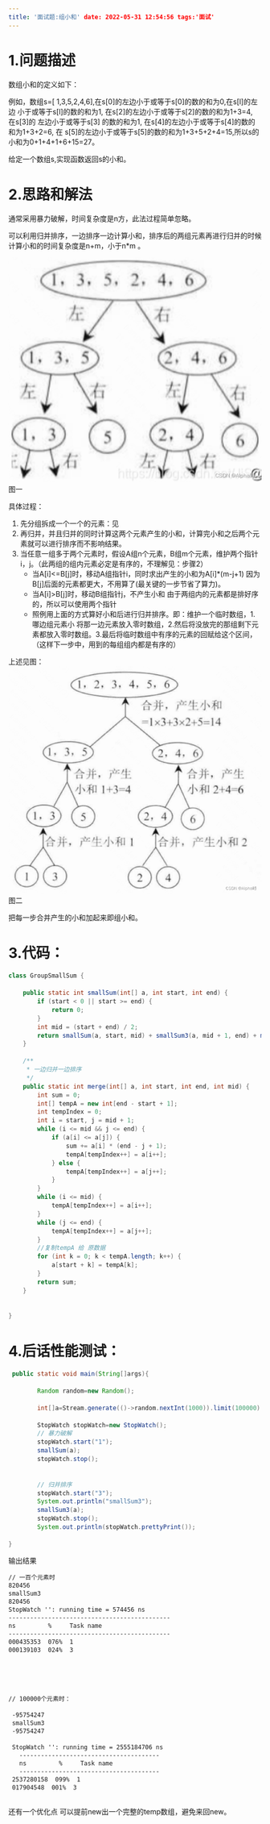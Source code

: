 ```yaml
---
title: '面试题:组小和' date: 2022-05-31 12:54:56 tags:'面试'
---
```


# 1.问题描述

数组小和的定义如下：

例如，数组s=[ 1,3,5,2,4,6],在s[0]的左边小于或等于s[0]的数的和为0,在s[l]的左边 小于或等于s[l]的数的和为1, 在s[2]的左边小于或等于s[2]的数的和为1+3=4, 在s[3]的 左边小于或等于s[3]
的数的和为1, 在s[4]的左边小于或等于s[4]的数的和为1+3+2=6, 在 s[5]的左边小于或等于s[5]的数的和为1+3+5+2+4=15,所以s的小和为0+1+4+1+6+15=27。

给定一个数组s,实现函数返回s的小和。

# 2.思路和解法

通常采用暴力破解，时间复杂度是n方，此法过程简单忽略。

可以利用归并排序，一边排序一边计算小和，排序后的两组元素再进行归并的时候计算小和的时间复杂度是n+m，小于n*m 。

![图一](img.png)图一

具体过程：

1. 先分组拆成一个一个的元素：见
2. 再归并，并且归并的同时计算这两个元素产生的小和，计算完小和之后两个元素就可以进行排序而不影响结果。
3. 当任意一组多于两个元素时，假设A组n个元素，B组m个元素，维护两个指针i，j。（此两组的组内元素必定是有序的，不理解见：步骤2）
    * 当A[i]<=B[j]时，移动A组指针i，同时求出产生的小和为A[i]*(m-j+1) 因为B[j]后面的元素都更大，不用算了(最关键的一步节省了算力)。
    * 当A[i]>B[j]时，移动B组指针j，不产生小和 由于两组内的元素都是排好序的，所以可以使用两个指针
    * 照例用上面的方式算好小和后进行归并排序。即：维护一个临时数组，1.哪边组元素小
      将那一边元素放入零时数组，2.然后将没放完的那组剩下元素都放入零时数组。3.最后将临时数组中有序的元素的回赋给这个区间，（这样下一步中，用到的每组组内都是有序的）

上述见图：
![图二](img_1.png)
图二

把每一步合并产生的小和加起来即组小和。

# 3.代码：

```java
class GroupSmallSum {

    public static int smallSum(int[] a, int start, int end) {
        if (start < 0 || start >= end) {
            return 0;
        }
        int mid = (start + end) / 2;
        return smallSum(a, start, mid) + smallSum3(a, mid + 1, end) + merge(a, start, end, mid);
    }

    /**
     * 一边归并一边排序
     */
    public static int merge(int[] a, int start, int end, int mid) {
        int sum = 0;
        int[] tempA = new int[end - start + 1];
        int tempIndex = 0;
        int i = start, j = mid + 1;
        while (i <= mid && j <= end) {
            if (a[i] <= a[j]) {
                sum += a[i] * (end - j + 1);
                tempA[tempIndex++] = a[i++];
            } else {
                tempA[tempIndex++] = a[j++];
            }
        }
        while (i <= mid) {
            tempA[tempIndex++] = a[i++];
        }
        while (j <= end) {
            tempA[tempIndex++] = a[j++];
        }
        //复制tempA 给 原数据
        for (int k = 0; k < tempA.length; k++) {
            a[start + k] = tempA[k];
        }
        return sum;
    }


}
```

# 4.后话性能测试：

```java
 public static void main(String[]args){

        Random random=new Random();

        int[]a=Stream.generate(()->random.nextInt(1000)).limit(100000).mapToInt(i->i).toArray();

        StopWatch stopWatch=new StopWatch();
        // 暴力破解
        stopWatch.start("1");
        smallSum(a);
        stopWatch.stop();


        // 归并排序
        stopWatch.start("3");
        System.out.println("smallSum3");
        smallSum3(a);
        stopWatch.stop();
        System.out.println(stopWatch.prettyPrint());

}
```

输出结果

```
// 一百个元素时
820456
smallSum3
820456
StopWatch '': running time = 574456 ns
---------------------------------------------
ns         %     Task name
---------------------------------------------
000435353  076%  1
000139103  024%  3





// 100000个元素时：

 -95754247
 smallSum3
 -95754247
 
 StopWatch '': running time = 2555184706 ns
   ---------------------------------------
   ns         %     Task name
   ---------------------------------------
 2537280158  099%  1
 017904548  001%  3
 
```

还有一个优化点 可以提前new出一个完整的temp数组，避免来回new。